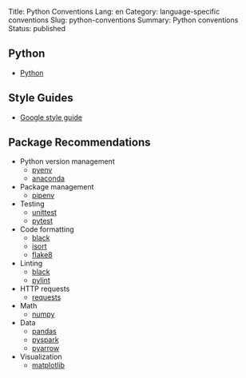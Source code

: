 Title: Python Conventions
Lang: en
Category: language-specific conventions
Slug: python-conventions
Summary: Python conventions
Status: published

## Python
* [Python](https://www.python.org/)

## Style Guides
* [Google style guide](https://google.github.io/styleguide/pyguide.html) 

## Package Recommendations
* Python version management
    * [pyenv](https://github.com/pyenv/pyenv)
    * [anaconda](https://www.anaconda.com/)
* Package management
    * [pipenv](https://pipenv.pypa.io/en/latest/)
* Testing
    * [unittest](https://docs.python.org/3/library/unittest.html)
    * [pytest](https://docs.pytest.org/en/latest/)
* Code formatting
    * [black](https://black.readthedocs.io/en/stable/)
    * [isort](https://pycqa.github.io/isort/)
    * [flake8](https://flake8.pycqa.org/en/latest/)
* Linting
    * [black](https://black.readthedocs.io/en/stable/)
    * [pylint](https://pylint.org/)
* HTTP requests
    * [requests](https://docs.python-requests.org/en/latest/)
* Math
    * [numpy](https://numpy.org/)
* Data
    * [pandas](https://pandas.pydata.org/)
    * [pyspark](https://spark.apache.org/docs/latest/api/python/)
    * [pyarrow](https://arrow.apache.org/docs/python/install.html)
* Visualization
    * [matplotlib](https://matplotlib.org/)
